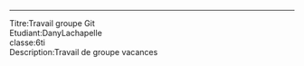 ***************************
Titre:Travail groupe Git<br>
Etudiant:DanyLachapelle<br>
classe:6ti<br>
Description:Travail de groupe vacances<br>
          